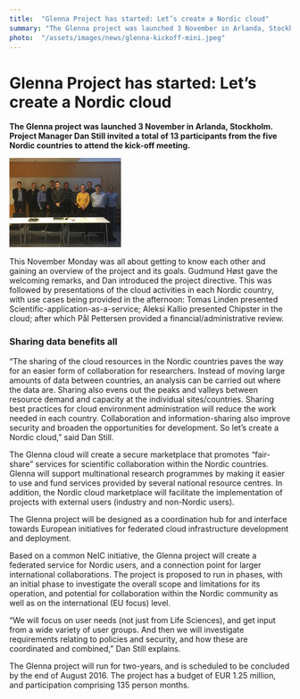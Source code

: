 ```yaml
---
title:  "Glenna Project has started: Let’s create a Nordic cloud" 
summary: "The Glenna project was launched 3 November in Arlanda, Stockholm. Project Manager Dan Still invited a total of 13 participants from the five Nordic countries to attend the kick-off meeting."
photo:  "/assets/images/news/glenna-kickoff-mini.jpeg"
---
```


Glenna Project has started: Let’s create a Nordic cloud
=======================================================

**The Glenna project was launched 3 November in Arlanda, Stockholm. Project Manager Dan Still invited a total of 13 participants from the five Nordic countries to attend the kick-off meeting.**

<a href="/assets/images/news/glenna-kickoff.jpeg"> <img class="smallpic" src="/assets/images/news/glenna-kickoff-mini.jpeg"> </a>

This November Monday was all about getting to know each other and gaining an overview of the project and its goals. Gudmund Høst gave the welcoming remarks, and Dan introduced the project directive. This was followed by presentations of the cloud activities in each Nordic country, with use cases being provided in the afternoon: Tomas Linden presented Scientific-application-as-a-service; Aleksi Kallio presented Chipster in the cloud; after which Pål Pettersen provided a financial/administrative review.

### Sharing data benefits all

“The sharing of the cloud resources in the Nordic countries paves the way for an easier form of collaboration for researchers. Instead of moving large amounts of data between countries, an analysis can be carried out where the data are. Sharing also evens out the peaks and valleys between resource demand and capacity at the individual sites/countries. Sharing best practices for cloud environment administration will reduce the work needed in each country. Collaboration and information-sharing also improve security and broaden the opportunities for development. So let’s create a Nordic cloud,” said Dan Still.

The Glenna cloud will create a secure marketplace that promotes “fair-share” services for scientific collaboration within the Nordic countries. Glenna will support multinational research programmes by making it easier to use and fund services provided by several national resource centres. In addition, the Nordic cloud marketplace will facilitate the implementation of projects with external users (industry and non-Nordic users).

The Glenna project will be designed as a coordination hub for and interface towards European initiatives for federated cloud infrastructure development and deployment.

Based on a common NeIC initiative, the Glenna project will create a federated service for Nordic users, and a connection point for larger international collaborations. The project is proposed to run in phases, with an initial phase to investigate the overall scope and limitations for its operation, and potential for collaboration within the Nordic community as well as on the international (EU focus) level.

“We will focus on user needs (not just from Life Sciences), and get input from a wide variety of user groups. And then we will investigate requirements relating to policies and security, and how these are coordinated and combined,” Dan Still explains.

The Glenna project will run for two-years, and is scheduled to be concluded by the end of August 2016. The project has a budget of EUR 1.25 million, and participation comprising 135 person months.
